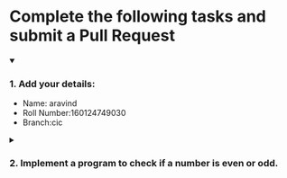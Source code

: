 # Complete the following tasks and submit a Pull Request
<details open>
<summary><h3>1. Add your details: </h3></summary>
<ul>
  <li> Name: aravind </li>
  <li> Roll Number:160124749030 </li>
  <li> Branch:cic </li>
</ul>
</details>
<details>
<summary><h3> 2. Implement a program to check if a number is even or odd. </h3></summary>
<ul>
  <li> Create a new file in the repository and add your code. </li>
  <li> Use any programming language of your choice. </li>
</ul>
</details>
